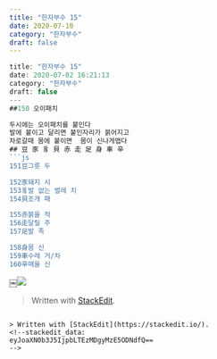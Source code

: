 ```yaml
---
title: "한자부수 15"
date: 2020-07-10
category: "한자부수"
draft: false
---
```

```js
title: "한자부수 15"
date: 2020-07-02 16:21:13
category: "한자부수"
draft: false
---
##150 오이패치

두시에는 오이패치를 붙인다
발에 붙이고 달리면 붙인자리가 붉어지고
차로갈때 몸에 붙이면  몸이 신나게맵다
## 豆 豕 豸 貝 赤 走 足 身 車 辛
```js
151豆그릇 두

152豕돼지 시
153豸발 없는 벌레 치
154貝조개 패

155赤붉을 적
156走달릴 주
157足발 족

158身몸 신
159車수레 거/차
160辛매울 신
```
￼![](https://i.ibb.co/XYJXktP/150.png)

> Written with [StackEdit](https://stackedit.io/).
```

> Written with [StackEdit](https://stackedit.io/).
<!--stackedit_data:
eyJoaXN0b3J5IjpbLTEzMDgyMzE5ODNdfQ==
-->